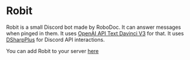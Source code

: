 # Robit
Robit is a small Discord bot made by RoboDoc. It can answer messages when pinged in them. It uses [OpenAI API Text Davinci V3](https://beta.openai.com/docs/models/gpt-3) for that.
It uses [DSharpPlus](https://github.com/DSharpPlus/DSharpPlus) for Discord API interactions.

You can add Robit to your server [here](https://discord.com/api/oauth2/authorize?client_id=1049457745763500103&permissions=139623525440&scope=bot%20applications.commands)
